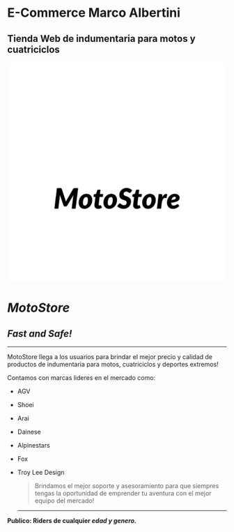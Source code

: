 # E-Commerce Marco Albertini
## Tienda Web de indumentaria para motos y cuatriciclos
![MotoStoreLogo](assets/images/MotoStore-logos_white.png)
#     *MotoStore*


## <amber>*Fast and Safe!*
---
<orange>MotoStore llega a los usuarios para brindar el mejor precio y calidad de productos de indumentaria para motos, cuatriciclos y deportes extremos!

<orange>Contamos con marcas lideres en el mercado como:
- <red>AGV
- <red>Shoei
- <red>Arai
- <red>Dainese
- <red>Alpinestars
- <red>Fox
- <red>Troy Lee Design
  
  > <amber>Brindamos el mejor soporte y asesoramiento para que siempres tengas la oportunidad de emprender tu aventura con el mejor equipo del mercado!

  ---
<yellow>**Publico: Riders de cualquier *edad y genero.***
   



